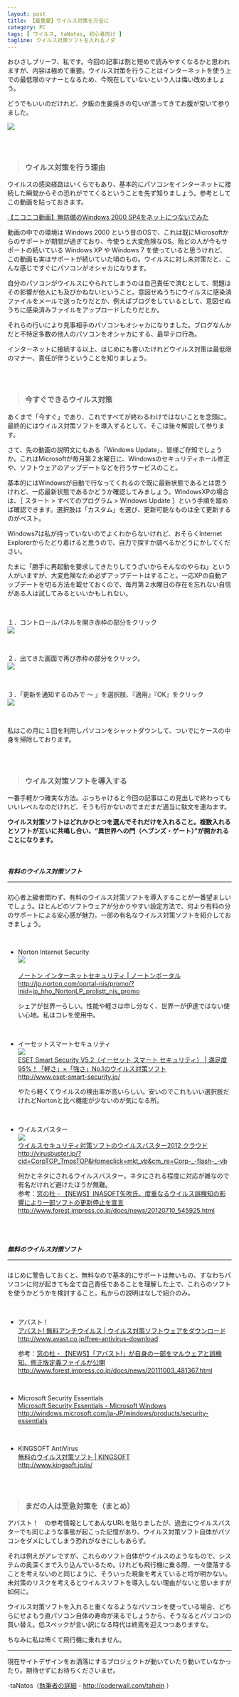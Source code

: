 ```yaml
---
layout: post
title: 【最重要】ウイルス対策を万全に
category: PC
tags: [ ウイルス, taNatos, 初心者向け ]
tagline: ウイルス対策ソフトを入れるノダ
---
```


おひさしブリーフ、私です。今回の記事は割と短めで読みやすくなるかと思われますが、内容は極めて重要。ウイルス対策を行うことはインターネットを使う上での最低限のマナーとなるため、今現在していないという人は悔い改めましょう。

どうでもいいのだけれど、夕飯の生姜焼きの匂いが漂ってきてお腹が空いて参りました。

![](http://cloud.github.com/downloads/moto-net/moto-net.github.com/Security_g.PNG)

<br>

<br>

> ### ウイルス対策を行う理由 ###

ウイルスの感染経路はいくらでもあり、基本的にパソコンをインターネットに接続した瞬間からその恐れがでてくるということを先ず知りましょう。参考としてこの動画を貼っておきます。

<script type="text/javascript" src="http://ext.nicovideo.jp/thumb_watch/sm8969919"></script><noscript><a href="http://www.nicovideo.jp/watch/sm8969919">【ニコニコ動画】無防備のWindows 2000 SP4をネットにつないでみた</a></noscript>

動画の中での環境は Windows 2000 という昔のOSで、これは既にMicrosoftからのサポートが期間が過ぎており、今使うと大変危険なOS。殆どの人が今もサポートの続いている Windows XP や Windows 7 を使っていると思うけれど、この動画も実はサポートが続いていた頃のもの。ウイルスに対し未対策だと、こんな感じですぐにパソコンがオシャカになります。

自分のパソコンがウイルスにやられてしまうのは自己責任で済むとして、問題はその影響が他人にも及びかねないということ。意図せぬうちにウイルスに感染済ファイルをメールで送ったりだとか、例えばブログをしているとして、意図せぬうちに感染済みファイルをアップロードしたりだとか。

それらの行いにより見事相手のパソコンもオシャカになりました。ブログなんかだと不特定多数の他人のパソコンをオシャカにする、最早テロ行為。

インターネットに接続する以上、はじめにも書いたけれどウイルス対策は最低限のマナー、責任が伴うということを知りましょう。

<br>

<br>

> ### 今すぐできるウイルス対策 ###

あくまで「今すぐ」であり、これですべてが終わるわけではないことを念頭に。最終的にはウイルス対策ソフトを導入するとして、そこは後々解説して参ります。

さて、先の動画の説明文にもある「Windows Update」、皆様ご存知でしょうか。これはMicrosoftが毎月第２水曜日に、Windowsのセキュリティホール修正や、ソフトウェアのアップデートなどを行うサービスのこと。

基本的にはWindowsが自動で行なってくれるので既に最新状態であるとは思うけれど、一応最新状態であるかどうか確認してみましょう。WindowsXPの場合は、［ スタート > すべてのプログラム > Windows Update ］という手順を踏めば確認できます。選択肢は「カスタム」を選び、更新可能なものは全て更新するのがベスト。

Windows7は私が持っていないのでよくわからないけれど、おそらくInternet Explorerからたどり着けると思うので、自力で探すか調べるかどうにかしてください。

たまに「勝手に再起動を要求してきたりしてうざいからそんなのやらね」という人がいますが、大変危険なため必ずアップデートはすること。一応XPの自動アップデートを切る方法を載せておくので、毎月第２水曜日の存在を忘れない自信がある人は試してみるといいかもしれない。

<br>

１．コントロールパネルを開き赤枠の部分をクリック  
![](http://cloud.github.com/downloads/moto-net/moto-net.github.com/Security_d.PNG)

<br>

２．出てきた画面で再び赤枠の部分をクリック。  
![](http://cloud.github.com/downloads/moto-net/moto-net.github.com/Security_e.PNG)

<br>

３．「更新を通知するのみで ～ 」を選択肢、『適用』『OK』をクリック  
![](http://cloud.github.com/downloads/moto-net/moto-net.github.com/Security_f.PNG)

<br>

私はこの月に１回を利用しパソコンをシャットダウンして、ついでにケースの中身を掃除しております。

<br>

<br>

> ### ウイルス対策ソフトを導入する ###

一番手軽かつ確実な方法。ぶっちゃけると今回の記事はこの見出しで終わってもいいレベルなのだけれど、そうも行かないのでまだまだ適当に駄文を連ねます。

**ウイルス対策ソフトはどれかひとつを選んでそれだけを入れること。複数入れるとソフトが互いに共鳴し合い、“異世界への門（ヘブンズ・ゲート）”が開かれることになります。**

<br>

##### 有料のウイルス対策ソフト <hr size="1" />

初心者上級者問わず、有料のウイルス対策ソフトを導入することが一番望ましいでしょう。ほとんどのソフトウェアが分かりやすい設定方法で、何より有料の分のサポートによる安心感が魅力。一部の有名なウイルス対策ソフトを紹介しておきましょう。

<br>

 - Norton Internet Security  
![](http://cloud.github.com/downloads/moto-net/moto-net.github.com/Security_a.PNG)　　

   <a href="http://jp.norton.com/portal-nis/promo/?inid=jp_hho_NortonLP_prolistt_nis_promo">ノートン インターネットセキュリティ | ノートンポータル</a>  
   http://jp.norton.com/portal-nis/promo/?inid=jp_hho_NortonLP_prolistt_nis_promo  

   シェアが世界一らしい。性能や軽さは申し分なく、世界一が伊達ではない使い心地。私はコレを使用中。

<br>

 - イーセットスマートセキュリティ  
![](http://cloud.github.com/downloads/moto-net/moto-net.github.com/Security_c.PNG)  
   <a href="http://www.eset-smart-security.jp/">ESET Smart Security V5.2（イーセット スマート セキュリティ） | 満足度95%！「軽さ」×「強さ」No.1のウイルス対策ソフト</a>  
   http://www.eset-smart-security.jp/  

   やたら軽くてウイルスの検出率が高いらしい。安いのでこれもいい選択肢だけれどNortonと比べ機能が少ないのが気になる所。

<br>

 - ウイルスバスター  
![](http://cloud.github.com/downloads/moto-net/moto-net.github.com/Security_o.PNG)  
   <a href="http://virusbuster.jp/?cid=CorpTOP_TmosTOP&Homeclick=mkt_vb&cm_re=Corp-_-flash-_-vb">ウイルスセキュリティ対策ソフトのウイルスバスター2012 クラウド</a>  
   http://virusbuster.jp/?cid=CorpTOP_TmosTOP&Homeclick=mkt_vb&cm_re=Corp-_-flash-_-vb  

   何かとネタにされるウイルスバスター。ネタにされる程度に対応が雑なので有名だけれど避けたほうが無難。  
   参考：<a href="http://www.forest.impress.co.jp/docs/news/20120710_545925.html">窓の杜 - 【NEWS】INASOFT矢吹氏、度重なるウイルス誤検知の影響により一部ソフトの更新停止を宣言</a>  
   http://www.forest.impress.co.jp/docs/news/20120710_545925.html

<br>

<br>

##### 無料のウイルス対策ソフト <hr size="1" />

はじめに警告しておくと、無料なので基本的にサポートは無いもの、すなわちパソコンに何が起きても全て自己責任であることを理解した上で、これらのソフトを使うかどうかを検討すること。私からの説明はなしで紹介のみ。

<br>

 - アバスト！  
   <a href="http://www.avast.co.jp/free-antivirus-download">アバスト! 無料アンチウイルス | ウイルス対策ソフトウェアをダウンロード</a>  
   http://www.avast.co.jp/free-antivirus-download  
   
   参考：<a href="http://www.forest.impress.co.jp/docs/news/20111003_481367.html">窓の杜 - 【NEWS】「アバスト!」が自身の一部をマルウェアと誤検知、修正版定義ファイルが公開</a>  
   http://www.forest.impress.co.jp/docs/news/20111003_481367.html

<br>

 - Microsoft Security Essentials  
   <a href="http://windows.microsoft.com/ja-JP/windows/products/security-essentials">Microsoft Security Essentials - Microsoft Windows</a>  
   http://windows.microsoft.com/ja-JP/windows/products/security-essentials

<br>

 - KINGSOFT AntiVirus  
   <a href="http://www.kingsoft.jp/is/">無料のウイルス対策ソフト | KINGSOFT</a>  
   http://www.kingsoft.jp/is/

<br>

<br>

> ### まだの人は至急対策を（まとめ） ###

アバスト！　の参考情報としてあんなURLを貼りましたが、過去にウイルスバスターでも同じような事態が起こった記憶があり、ウイルス対策ソフト自体がパソコンをダメにしてしまう恐れがなきにしもあらず。

それは例えがアレですが、これらのソフト自体がウイルスのようなもので、システムの奥深くまで入り込んでいるため。けれども飛行機に乗る際、一々墜落することを考えないのと同じように、そういった現象を考えていると埒が明かない。未対策のリスクを考えるとウイルスソフトを導入しない理由がないと思いますが如何に。

ウイルス対策ソフトを入れると重くなるようなパソコンを使っている場合、どちらにせよもう直パソコン自体の寿命が来るでしょうから、そうなるとパソコンの買い替え。低スペックが言い訳になる時代は終焉を迎えつつありますな。

ちなみに私は怖くて飛行機に乗れません。

<hr size="1" />

現在サイトデザインをお洒落にするプロジェクトが動いていたり動いていなかったり。期待せずにお待ちくださいませ。

 -taNatos（[執筆者の詳細](http://coderwall.com/tahein) - http://coderwall.com/tahein ）